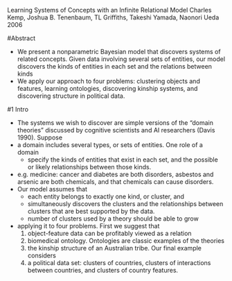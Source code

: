 Learning Systems of Concepts with an Infinite Relational Model
Charles Kemp, Joshua B. Tenenbaum, TL Griffiths, Takeshi Yamada, Naonori Ueda
2006

#Abstract

* We present a nonparametric Bayesian model that 
  discovers systems of related concepts. 
  Given data involving several sets of entities, our model 
  discovers the kinds of entities in each set and the relations between kinds 
* We apply our approach to four problems: 
  clustering objects and features, learning ontologies, 
  discovering kinship systems, and discovering structure in political data.

#1 Intro

* The systems we wish to discover are simple versions of the “domain theories”
  discussed by cognitive scientists and AI researchers (Davis 1990). Suppose
* a domain includes several types, or sets of entities. One role of a domain
  * specify the kinds of entities that exist in each set, 
    and the possible or likely relationships between those kinds.
* e.g. medicine: cancer and diabetes are both disorders, asbestos and arsenic
  are both chemicals, and that chemicals can cause disorders. 
* Our model assumes that 
  * each entity belongs to exactly one kind, or cluster, and 
  * simultaneously discovers the clusters and the relationships between
    clusters that are best supported by the data.
  * number of clusters used by a theory should be able to grow
* applying it to four problems. First we suggest that 
  1. object-feature data can be profitably viewed as a relation 
  2. biomedical ontology. Ontologies are classic examples of the theories 
  3. the kinship structure of an Australian tribe. Our final example considers
  4. a political data set: clusters of countries, clusters of interactions
     between countries, and clusters of country features.
